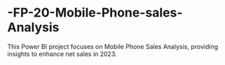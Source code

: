 # -FP-20-Mobile-Phone-sales-Analysis
This Power BI project focuses on Mobile Phone Sales Analysis, providing insights to enhance net sales in 2023.
